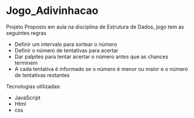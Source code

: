 # Jogo_Adivinhacao

Projeto Proposto em aula na disciplina de Estrutura de Dados, jogo tem as seguintes regras
 - Definir um intervalo para sortear o número
 - Definir o número de tentativas para acertar
 - Dar palpites para tentar acertar o número antes que as chances terminem
 - A cada tentativa é informado se o número é menor ou maior e o número de tentativas restantes

Tecnologias utilizadas:
 - JavaScript
 - Html
 - css

 
